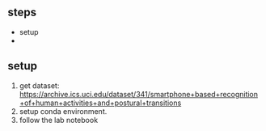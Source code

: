 ## steps

- setup
-

## setup

1. get dataset: https://archive.ics.uci.edu/dataset/341/smartphone+based+recognition+of+human+activities+and+postural+transitions
2. setup conda environment.
3. follow the lab notebook
